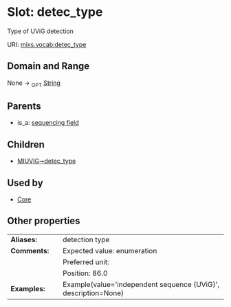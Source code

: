 
# Slot: detec_type


Type of UViG detection

URI: [mixs.vocab:detec_type](https://w3id.org/mixs/vocab/detec_type)


## Domain and Range

None ->  <sub>OPT</sub> [String](types/String.md)

## Parents

 *  is_a: [sequencing field](sequencing_field.md)

## Children

 *  [MIUVIG➞detec_type](MIUVIG_detec_type.md)

## Used by

 * [Core](Core.md)

## Other properties

|  |  |  |
| --- | --- | --- |
| **Aliases:** | | detection type |
| **Comments:** | | Expected value: enumeration |
|  | | Preferred unit:  |
|  | | Position: 86.0 |
| **Examples:** | | Example(value='independent sequence (UViG)', description=None) |

